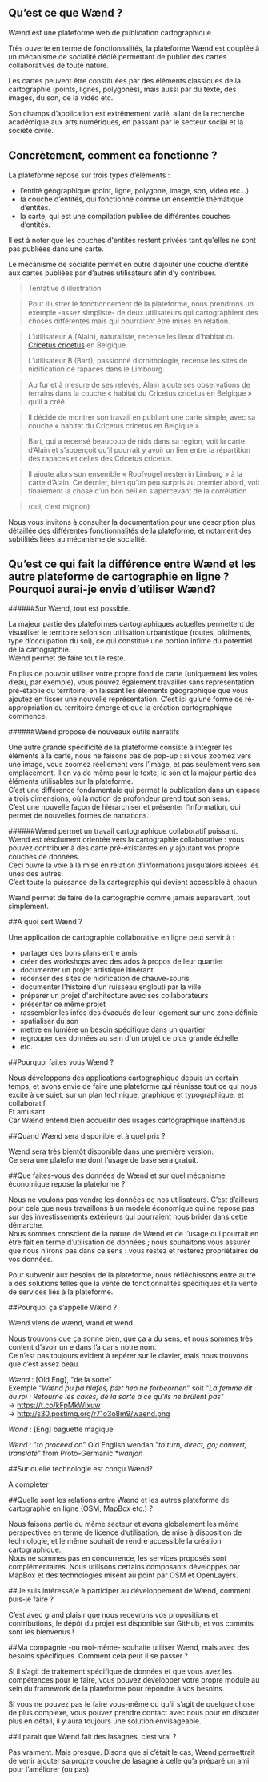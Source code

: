## Qu’est ce que Wænd ?
Wænd est une plateforme web de publication cartographique.

Très ouverte en terme de fonctionnalités, la plateforme Wænd est couplée à un mécanisme de socialité dédié permettant de publier des cartes collaboratives de toute nature. 

Les cartes peuvent être constituées par des éléments classiques de la cartographie (points, lignes, polygones), mais aussi par du texte, des images, du son, de la vidéo etc.
  

Son champs d’application est extrêmement varié, allant de la recherche académique aux arts numériques, en passant par le secteur social et la société civile.


## Concrètement, comment ca fonctionne ?

La plateforme repose sur trois types d’éléments :
 
- l’entité géographique (point, ligne, polygone, image, son, vidéo etc…)
- la couche d’entités, qui fonctionne comme un ensemble thématique d’entités.
- la carte, qui est une compilation publiée de différentes couches d’entités.

Il est à noter que les couches d'entités restent privées tant qu'elles ne sont pas publiées dans une carte.

Le mécanisme de socialité permet en outre d’ajouter une couche d’entité aux cartes publiées par d’autres utilisateurs afin d’y contribuer.



> 	Tentative d'illustration

> 	Pour illustrer le fonctionnement de la plateforme, nous prendrons un exemple -assez simpliste- de deux utilisateurs qui cartographient des choses différentes mais qui pourraient être mises en relation. 

> 	L’utilisateur A (Alain), naturaliste, recense les lieux d’habitat du [Cricetus cricetus](http://fr.wikipedia.org/wiki/Hamster_d%27Europe) en Belgique.
> 
> 	L’utilisateur B (Bart), passionné d’ornithologie, recense les sites de nidification de rapaces dans le Limbourg. 

> 	Au fur et à mesure de ses relevés, Alain ajoute ses observations de terrains dans la couche « habitat du Cricetus cricetus en Belgique » qu’il a créé.


> 	Il décide de montrer son travail en publiant une carte simple, avec sa couche « habitat du Cricetus cricetus en Belgique ».

> 	Bart, qui a recensé beaucoup de nids dans sa région, voit la carte d’Alain et s’apperçoit qu’il pourrait y avoir un lien entre la répartition des rapaces et celles des Cricetus cricetus. 

> 	Il ajoute alors son ensemble « Roofvogel nesten in Limburg » à la carte d’Alain. Ce dernier, bien qu’un peu surpris au premier abord, voit finalement la chose d’un bon oeil en s’apercevant de la corrélation.

> (oui, c'est mignon)

Nous vous invitons à consulter la documentation pour une description plus détaillée des différentes fonctionnalités de la plateforme, et notament des subtilités liées au mécanisme de socialité.

## Qu’est ce qui fait la différence entre Wænd et les autre plateforme de cartographie en ligne ? Pourquoi aurai-je envie d’utiliser Wænd?

######Sur Wænd, tout est possible.

La majeur partie des plateformes cartographiques actuelles permettent de visualiser le territoire selon son utilisation urbanistique (routes, bâtiments, type d’occupation du sol), ce qui constitue une portion infime du potentiel de la cartographie.  
Wænd permet de faire tout le reste. 

En plus de pouvoir utiliser votre propre fond de carte (uniquement les voies d’eau, par exemple), vous pouvez également travailler sans représentation pré-établie du territoire, en laissant les éléments géographique que vous ajoutez en tisser une nouvelle représentation.   C’est ici qu’une forme de ré-appropriation du territoire émerge et que la création cartographique commence.

######Wænd propose de nouveaux outils narratifs

Une autre grande spécificité de la plateforme consiste à intégrer les éléments à la carte, nous ne faisons pas de pop-up : si vous zoomez vers une image, vous zoomez réellement vers l’image, et pas seulement vers son emplacement. Il en va de même pour le texte, le son et la majeur partie des éléments utilisables sur la plateforme.  
C’est une différence fondamentale qui permet la publication dans un espace à trois dimensions, où la notion de profondeur prend tout son sens.  
C’est une nouvelle façon de hiérarchiser et présenter l’information, qui permet de nouvelles formes de narrations.

######Wænd permet un travail cartographique collaboratif puissant.  
Wænd est résolument orientée vers la cartographie collaborative : vous pouvez contribuer à des carte pré-existantes en y ajoutant vos propre couches de données.  
Ceci ouvre la voie à la mise en relation d’informations jusqu’alors isolées les unes des autres.  
C’est toute la puissance de la cartographie qui devient accessible à chacun. 


Wænd permet de faire de la cartographie comme jamais auparavant, tout simplement.


##A quoi sert Wænd ?

Une application de cartographie collaborative en ligne peut servir à :

- partager des bons plans entre amis
- créer des workshops avec des ados à propos de leur quartier
- documenter un projet artistique itinérant
- recenser des sites de nidification de chauve-souris
- documenter l'histoire d'un ruisseau englouti par la ville
- préparer un projet d'architecture avec ses collaborateurs
- présenter ce même projet
- rassembler les infos des évacués de leur logement sur une zone définie
- spatialiser du son
- mettre en lumière un besoin spécifique dans un quartier
- regrouper ces données au sein d'un projet de plus grande échelle
- etc.


##Pourquoi faites vous Wænd ?

Nous développons des applications cartographique depuis un certain temps, et avons envie de faire une plateforme qui réunisse tout ce qui nous excite à ce sujet, sur un plan technique, graphique et typographique, et collaboratif.  
Et amusant.  
Car Wænd entend bien accueillir des usages cartographique inattendus. 


##Quand Wænd sera disponible et à quel prix ?

Wænd sera très bientôt disponible dans une première version.  
Ce sera une plateforme dont l’usage de base sera gratuit. 


##Que faites-vous des données de Wænd et sur quel mécanisme économique repose la plateforme ?

Nous ne voulons pas vendre les données de nos utilisateurs. C’est d’ailleurs pour cela que nous travaillons à un modèle économique qui ne repose pas sur des investissements extérieurs qui pourraient nous brider dans cette démarche.  
Nous sommes conscient de la nature de Wænd et de l’usage qui pourrait en être fait en terme d’utilisation de données ; nous souhaitons vous assurer que nous n’irons pas dans ce sens : vous restez et resterez propriétaires de vos données.

Pour subvenir aux besoins de la plateforme, nous réfléchissons entre autre à des solutions telles que la vente de fonctionnalités spécifiques et la vente de services liés à la plateforme.


##Pourquoi ça s’appelle Wænd ?

Wænd viens de wænd, wand et wend.
 
Nous trouvons que ça sonne bien, que ça a du sens, et nous sommes très content d’avoir un e dans l’a dans notre nom.  
Ce n’est pas toujours évident à repérer sur le clavier, mais nous trouvons que c’est assez beau.

*Wænd* : [Old Eng], "de la sorte"  
Exemple "*Wænd þu þa hlafes, þæt heo ne forbeornen*" soit "*La femme dit au roi : Retourne les cakes, de la sorte à ce qu'ils ne brûlent pas*"  
→ https://t.co/kFpMkWixuw  
→ http://s30.postimg.org/r71o3o8m9/waend.png

*Wand* : [Eng] baguette magique

*Wend* : "*to proceed on*" Old English wendan "*to turn, direct, go; convert, translate*" from Proto-Germanic **wanjan*


##Sur quelle technologie est conçu Wænd?

A completer

##Quelle sont les relations entre Wænd et les autres plateforme de cartographie en ligne (OSM, MapBox etc.) ?

Nous faisons partie du même secteur et avons globalement les même perspectives en terme de licence d’utilisation, de mise à disposition de technologie, et le même souhait de rendre accessible la création cartographique.  
Nous ne sommes pas en concurrence, les services proposés sont complémentaires.
Nous utilisons certains composants développés par MapBox et des technologies misent au point par OSM et OpenLayers.


##Je suis intéressé/e à participer au développement de Wænd, comment puis-je faire ?

C’est avec grand plaisir que nous recevrons vos propositions et contributions, le dépôt du projet est disponible sur GitHub, et vos commits sont les bienvenus !


##Ma compagnie -ou moi-même- souhaite utiliser Wænd, mais avec des besoins spécifiques. Comment cela peut il se passer ?

Si il s’agit de traitement spécifique de données et que vous avez les compétences pour le faire, vous pouvez développer votre propre module au sein du framework de la plateforme pour répondre à vos besoins. 

Si vous ne pouvez pas le faire vous-même ou qu’il s’agit de quelque chose de plus complexe, vous pouvez prendre contact avec nous pour en discuter plus en détail, il y aura toujours une solution envisageable.


##Il parait que Wænd fait des lasagnes, c’est vrai ?

Pas vraiment. Mais presque. Disons que si c’était le cas, Wænd permettrait de venir ajouter sa propre couche de lasagne à celle qu’a préparé un ami pour l’améliorer (ou pas). 
